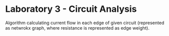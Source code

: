 # Laboratory 3 - Circuit Analysis

Algorithm calculating current flow in each edge of given circuit (represented as netwrokx graph, where resistance is represented as edge weight). 
